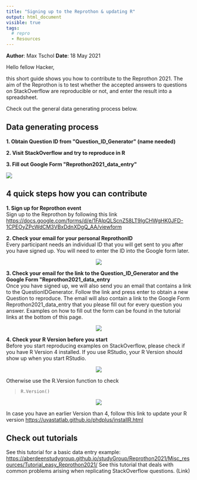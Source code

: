 ```yaml
---
title: "Signing up to the Reprothon & updating R"
output: html_document
visible: true
tags:
  # repro
  - Resources
---
```


**Author**: Max Tschol 
**Date**: 18 May 2021



Hello fellow Hacker,

this short guide shows you how to contribute to the Reprothon 2021.
The aim of the Reprothon is to test whether the accepted answers to questions on StackOverflow are reproducible or not, and enter the result into a spreadsheet.

Check out the general data generating process below.


## Data generating process

**1. Obtain Question ID from "Question_ID_Generator" (name needed)**

**2. Visit StackOverflow and try to reproduce in R**

**3. Fill out Google Form "Reprothon2021_data_entry"**  

<p align=left>
<img src="../images/workflow.png">
</p>

## 4 quick steps how you can contribute 

**1. Sign up for Reprothon event**  
Sign up to the Reprothon by following this link https://docs.google.com/forms/d/e/1FAIpQLScnZ58LT9lgCHWgHK0JFD-1CPEOyZPcWdCM3VBxDdnXDgQ_AA/viewform

**2. Check your email for your personal ReprothonID**  
Every participant needs an individual ID that you will get sent to you after you have signed up. You will need to enter the ID into the Google form later.

<p align=center>
<img src="../images/confused_cat1.jpg">
</p>


**3. Check your email for the link to the Question_ID_Generator and the Google Form "Reprothon2021_data_entry**  
Once you have signed up, we will also send you an email that contains a link to the QuestionIDGenerator. Follow the link and press enter to obtain a new Question to reproduce. The email will also contain a link to the Google Form Reprothon2021_data_entry that you please fill out for every question you answer. Examples on how to fill out the form can be found in the tutorial links at the bottom of this page.

<p align=center>
<img src="../images/confused_cat1.jpg">
</p>


**4. Check your R Version before you start**  
Before you start reproducing examples on StackOverflow, please check if you have R Version 4 installed.
If you use RStudio, your R Version should show up when you start RStudio.
<p align=center>
<img src="../images/R_version1.png">
</p>

Otherwise use the R.Version function to check

> `R.Version()`

<p align=center>
<img src="../images/R_version2.png">
</p>

In case you have an earlier Version than 4, follow this link to update your R version https://uvastatlab.github.io/phdplus/installR.html 


## Check out tutorials  
See this tutorial for a basic data entry example: https://aberdeenstudygroup.github.io/studyGroup/Reprothon2021/Misc_resources/Tutorial_easy_Reprothon2021/
See this tutorial that deals with common problems arising when replicating StackOverflow questions. (Link)

